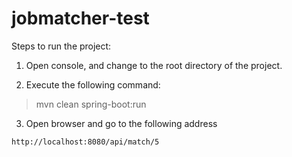 # jobmatcher-test

Steps to run the project:
1. Open console, and change to the root directory of the project.

2. Execute the following command:
> mvn clean spring-boot:run

3. Open browser and go to the following address
```
http://localhost:8080/api/match/5
```
